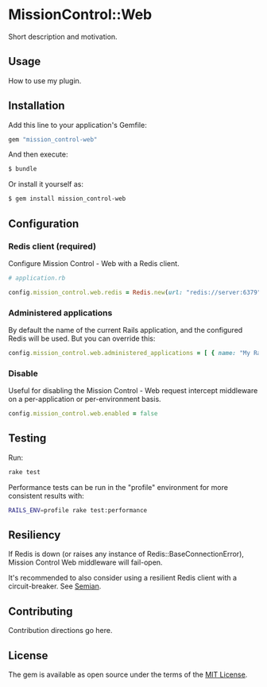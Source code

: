 # MissionControl::Web
Short description and motivation.

## Usage
How to use my plugin.

## Installation
Add this line to your application's Gemfile:

```ruby
gem "mission_control-web"
```

And then execute:
```bash
$ bundle
```

Or install it yourself as:
```bash
$ gem install mission_control-web
```

## Configuration

### Redis client (required)

Configure Mission Control - Web with a Redis client.

```rb
# application.rb

config.mission_control.web.redis = Redis.new(url: "redis://server:6379")
```

### Administered applications

By default the name of the current Rails application, and the configured Redis will be used. But you can override this:

```rb
config.mission_control.web.administered_applications = [ { name: "My Rails App", redis: Redis.new } ]
```

### Disable

Useful for disabling the Mission Control - Web request intercept middleware on a per-application or per-environment basis.

```rb
config.mission_control.web.enabled = false
```

## Testing
Run:

```sh
rake test
```

Performance tests can be run in the "profile" environment for more consistent results with:

```sh
RAILS_ENV=profile rake test:performance
```

## Resiliency

If Redis is down (or raises any instance of Redis::BaseConnectionError), Mission Control Web middleware will fail-open.

It's recommended to also consider using a resilient Redis client with a circuit-breaker. See [Semian](https://github.com/Shopify/semian).

## Contributing
Contribution directions go here.

## License
The gem is available as open source under the terms of the [MIT License](https://opensource.org/licenses/MIT).

